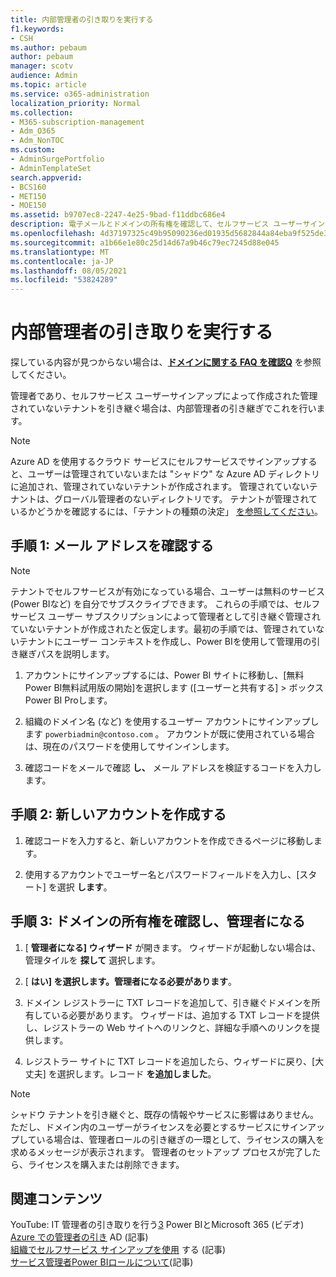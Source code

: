 ```yaml
---
title: 内部管理者の引き取りを実行する
f1.keywords:
- CSH
ms.author: pebaum
author: pebaum
manager: scotv
audience: Admin
ms.topic: article
ms.service: o365-administration
localization_priority: Normal
ms.collection:
- M365-subscription-management
- Adm_O365
- Adm_NonTOC
ms.custom:
- AdminSurgePortfolio
- AdminTemplateSet
search.appverid:
- BCS160
- MET150
- MOE150
ms.assetid: b9707ec8-2247-4e25-9bad-f11ddbc686e4
description: 電子メールとドメインの所有権を確認して、セルフサービス ユーザーサインアップによって作成された管理されていないテナントを引き継ぐ方法についてMicrosoft 365。
ms.openlocfilehash: 4d37197325c49b95090236ed01935d5682844a84eba9f525de37e053187ab0b6
ms.sourcegitcommit: a1b66e1e80c25d14d67a9b46c79ec7245d88e045
ms.translationtype: MT
ms.contentlocale: ja-JP
ms.lasthandoff: 08/05/2021
ms.locfileid: "53824289"
---
```

# <a name="perform-an-internal-admin-takeover"></a>内部管理者の引き取りを実行する

 探している内容が見つからない場合は、**[ドメインに関する FAQ を確認Q](../setup/domains-faq.yml)** を参照してください。 

管理者であり、セルフサービス ユーザーサインアップによって作成された管理されていないテナントを引き継ぐ場合は、内部管理者の引き継ぎでこれを行います。

> [!NOTE]
> Azure AD を使用するクラウド サービスにセルフサービスでサインアップすると、ユーザーは管理されていないまたは "シャドウ" な Azure AD ディレクトリに追加され、管理されていないテナントが作成されます。 管理されていないテナントは、グローバル管理者のないディレクトリです。 テナントが管理されているかどうかを確認するには、「テナントの種類の決定」 [を参照してください](/power-platform/admin/powerapps-gdpr-dsr-guide-systemlogs#determining-tenant-type)。 
  
## <a name="step-1-verify-your-email-address"></a>手順 1: メール アドレスを確認する

> [!NOTE]
> テナントでセルフサービスが有効になっている場合、ユーザーは無料のサービス (Power BIなど) を自分でサブスクライブできます。 これらの手順では、セルフサービス ユーザー サブスクリプションによって管理者として引き継ぐ管理されていないテナントが作成されたと仮定します。最初の手順では、管理されていないテナントにユーザー コンテキストを作成し、Power BIを使用して管理用の引き継ぎパスを説明します。

1. アカウントにサインアップするには、Power BI サイトに移動し、[[](https://powerbi.com)無料Power BI無料試用版の開始]を選択します ([ユーザーと共有する]  >  ボックスPower BI Proします。 

2. 組織のドメイン名 (など) を使用するユーザー アカウントにサインアップします `powerbiadmin@contoso.com` 。 アカウントが既に使用されている場合は、現在のパスワードを使用してサインインします。

3. 確認コードをメールで確認 **し、** メール アドレスを検証するコードを入力します。
    
## <a name="step-2-create-a-new-account"></a>手順 2: 新しいアカウントを作成する

1. 確認コードを入力すると、新しいアカウントを作成できるページに移動します。 
    
2. 使用するアカウントでユーザー名とパスワードフィールドを入力し、[スタート] を選択 **します**。 
    
## <a name="step-3-verify-domain-ownership-and-become-the-admin"></a>手順 3: ドメインの所有権を確認し、管理者になる

1. [ **管理者になる] ウィザード** が開きます。 ウィザードが起動しない場合は、管理タイルを **探して** 選択します。 

2. [ **はい] を選択します。管理者になる必要があります**。

3. ドメイン レジストラーに TXT レコードを追加して、引き継ぐドメインを所有している必要があります。 ウィザードは、追加する TXT レコードを提供し、レジストラーの Web サイトへのリンクと、詳細な手順へのリンクを提供します。
    
4. レジストラー サイトに TXT レコードを追加したら、ウィザードに戻り、[大丈夫] を選択します。レコード **を追加しました**。
    
> [!NOTE]
> シャドウ テナントを引き継ぐと、既存の情報やサービスに影響はありません。 ただし、ドメイン内のユーザーがライセンスを必要とするサービスにサインアップしている場合は、管理者ロールの引き継ぎの一環として、ライセンスの購入を求めるメッセージが表示されます。 管理者のセットアップ プロセスが完了したら、ライセンスを購入または削除できます。
  
## <a name="related-content"></a>関連コンテンツ

YouTube: IT 管理者の引き取りを行う[3](https://www.youtube.com/watch?v=xt5EsrQBZZk) Power BIとMicrosoft 365 (ビデオ)\
[Azure での管理者の引き](/azure/active-directory/users-groups-roles/domains-admin-takeover) AD (記事)\
[組織でセルフサービス サインアップを使用](self-service-sign-up.md) する (記事)\
[サービス管理者Power BIロールについて](/power-bi/service-admin-role)(記事)